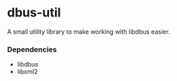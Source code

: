 # dbus-util
A small utility library to make working with libdbus easier.

### Dependencies
 - libdbus
 - libxml2
